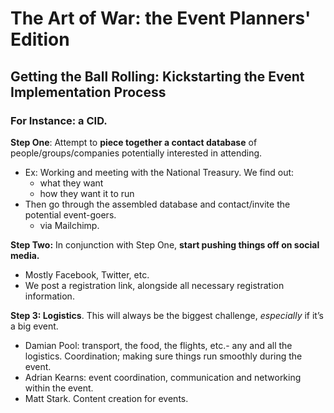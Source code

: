 # The Art of War: the Event Planners' Edition

## **Getting the Ball Rolling: Kickstarting the Event Implementation Process**

### For Instance: a **CID.** 

**Step One**: Attempt to **piece together a contact database** of people/groups/companies potentially interested in attending. 

* Ex: Working and meeting with the National Treasury. We find out: 
  * what they want
  *  how they want it to run
* Then go through the assembled database and contact/invite the potential event-goers.
  *  via Mailchimp. 

**Step Two:** In conjunction with Step One, **start pushing things off on social media.** 

* Mostly Facebook, Twitter, etc. 
* We post a registration link, alongside all necessary registration information. 

**Step 3: Logistics**. This will always be the biggest challenge, _especially_ if it’s a big event.   


* Damian Pool: transport, the food, the flights, etc.- any and all the logistics. Coordination; making sure things run smoothly during the event. 
* Adrian Kearns: event coordination, communication and networking within the event.
* Matt Stark. Content creation for events.

